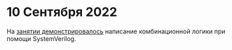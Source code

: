 # 10 Сентября 2022

На [занятии демонстрировалось](https://youtu.be/SyE0AHN81IU)
написание комбинационной логики при помощи SystemVerilog.
